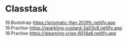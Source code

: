 # Classtask
19.Bootstrap-https://prismatic-flan-203ffc.netlify.app <br>
19.Practise-https://sparkling-custard-2a03c6.netlify.app <br>
18.Practise-https://gleaming-crisp-6014a6.netlify.app <br>
